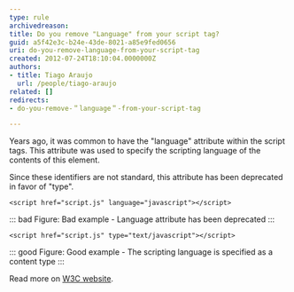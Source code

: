 ```yaml
---
type: rule
archivedreason: 
title: Do you remove "Language" from your script tag?
guid: a5f42e3c-b24e-43de-8021-a85e9fed0656
uri: do-you-remove-language-from-your-script-tag
created: 2012-07-24T18:10:04.0000000Z
authors:
- title: Tiago Araujo
  url: /people/tiago-araujo
related: []
redirects:
- do-you-remove-＂language＂-from-your-script-tag

---
```


Years ago, it was common to have the "language" attribute within the script tags. This attribute was used to specify the scripting language of the contents of this element.

<!--endintro-->

Since these identifiers are not standard, this attribute has been deprecated in favor of "type".

```
<script href="script.js" language="javascript"></script>
```
::: bad
Figure: Bad example - Language attribute has been deprecated
:::

```
<script href="script.js" type="text/javascript"></script>
```
::: good
Figure: Good example - The scripting language is specified as a content type
:::

Read more on [W3C website](https://www.w3.org/TR/html4/interact/scripts.html#h-18.2.2).
